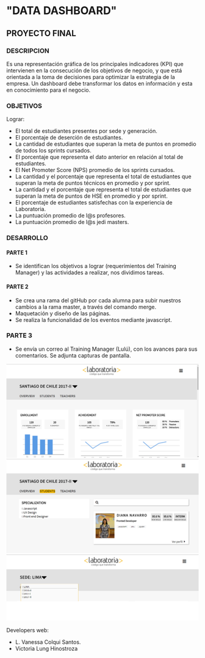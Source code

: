 # "DATA DASHBOARD"

## PROYECTO FINAL

### DESCRIPCION

Es una representación gráfica de los principales indicadores (KPI) que intervienen en la consecución de los objetivos de negocio, y que está orientada a la toma de decisiones para optimizar la estrategia de la empresa.
Un dashboard debe transformar los datos en información y esta en conocimiento para el negocio.

### OBJETIVOS

Lograr:

* El total de estudiantes presentes por sede y generación.
* El porcentaje de deserción de estudiantes.
* La cantidad de estudiantes que superan la meta de puntos en promedio de todos los sprints cursados.
* El porcentaje que representa el dato anterior en relación al total de estudiantes.
* El Net Promoter Score (NPS) promedio de los sprints cursados.
* La cantidad y el porcentaje que representa el total de estudiantes que superan la meta de puntos técnicos en promedio y por sprint.
* La cantidad y el porcentaje que representa el total de estudiantes que superan la meta de puntos de HSE en promedio y por sprint.
* El porcentaje de estudiantes satisfechas con la experiencia de Laboratoria.
* La puntuación promedio de l@s profesores.
* La puntuación promedio de l@s jedi masters.

### DESARROLLO

#### PARTE 1

* Se identifican los objetivos a lograr (requerimientos del Training Manager) y las actividades a realizar, nos dividimos tareas.

#### PARTE 2

* Se crea una rama del gitHub por cada alumna para subir nuestros cambios a la rama master, a través del comando merge.
* Maquetación y diseño de las páginas.
* Se realiza la funcionalidad de los eventos mediante javascript.

### PARTE 3

* Se envía un correo al Training Manager (Lulú), con los avances para sus comentarios. Se adjunta capturas de pantalla.

![paginaUno](assets/images/paginaUno.png)
![pagina6](assets/images/pagina6.png)
![paginaUno-sede](assets/images/paginaUno-sede.png)

Developers web:

* L. Vanessa Colqui Santos.
* Victoria Lung Hinostroza